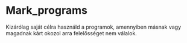 # Mark_programs
Kizárólag saját célra használd a programok, amennyiben másnak vagy magadnak kárt okozol arra felelősséget nem válalok.
